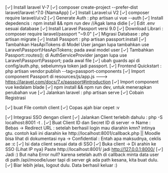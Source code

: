 [✓] Install laravel V-7
    [✓] composer create-project --prefer-dist laravel/laravel:^7.0 {NamaApp}
[✓] Install Laravel:ui V2
    [✓] composer require laravel/ui:v2
    [✓] Generate Auth : php artisan ui vue --auth
    [✓] Install depedencis : npm install && npm run dev  //Agak lama didie
    [✓] Edit .env sesuai database
[✓] Install Laravel Passport versi 9.0
    [✓] Download Librari  : composer require laravel/passport "~9.0"
    [✓] Migrasi Database  : php artisan migrate
    [✓] Install Passport  : php artisan passport:install
    [✓] Tambahkan HasApiTokens di Model User jangan lupa tambahkan use Laravel\Passport\HasApiTokens; pada awal model user
    [✓] Tambahkan Passport::routes(); di AuthServiceProvider jangan lupa use Laravel\Passport\Passport; pada awal file
    [✓] ubah guards api di config/auth.php, sebelumnya token jadi passport.
    [✓] Frontend Quickstart : php artisan vendor:publish --tag=passport-components
    [✓] Import component Passport di resources/js/app.js ---> https://laravel.com/docs/7.x/passport#introduction
    [✓] Import component vue kedalam blade
    [✓] npm install && npm run dev, untuk menerapkan perubahan vue
    [✓] Jalankan laravel : php artisan serve
    [✓] Cobain Registrasi

[✓] buat File contoh client
  [✓] Copas ajah biar cepet :v


[✓] Integrasi SSO dengan client
  [✓] Jalankan Client terlebih dahulu : php -S localhost:8001 -t .
  [✓] Buat Client ID dan Secret ID di server
      -> Name : Bebas
      -> Redirect URL : setelah berhasil login mau diarahin kmn? intinya gtu. contoh kali ini diarahin ke http://localhost:8001/callback.php || Moodle bisa lihat di dokumentasi nya
      -> Confidential : Entah apa maksudnya, ceklis ae :c
  [✓] Isi data client sesuai data di SSO
  [✓] Buka client -> Di arahin ke SSO {Lihat IP nya} Paste http://localhost:8001/ jadi http://127.0.0.1:8000/
  [✓] Jadi :) But naha Error null? karena setelah auth di callback minta data user di path /api/moodle/user tapi di server gk ada path kesana, kita buat dulu.
  [✓] Biar lebih jelas, logout dulu. Data berhasil keluar :)
